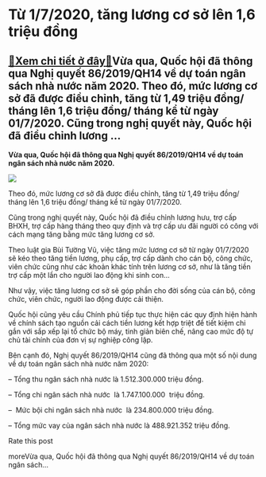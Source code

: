Từ 1/7/2020, tăng lương cơ sở lên 1,6 triệu đồng
================================================

[:gift:Xem chi tiết ở đây:gift:](https://hddtvn.com/tu-1-7-2020-tang-luong-co-so-len-16-trieu-dong/)Vừa qua, Quốc hội đã thông qua Nghị quyết 86/2019/QH14 về dự toán ngân sách nhà nước năm 2020. Theo đó, mức lương cơ sở đã được điều chỉnh, tăng từ 1,49 triệu đồng/ tháng lên 1,6 triệu đồng/ tháng kể từ ngày 01/7/2020. Cũng trong nghị quyết này, Quốc hội đã điều chỉnh lương …
------------------------------------------------------------------------------------------------------------------------------------------------------------------------------------------------------------------------------------------------------------------------------------

**Vừa qua, Quốc hội đã thông qua Nghị quyết 86/2019/QH14 về dự toán ngân sách nhà nước năm 2020.**


![](https://hddtvn.com/wp-content/uploads/2021/01/tang-luong-cho-cong-chuc-vien-chuc.jpg)


Theo đó, mức lương cơ sở đã được điều chỉnh, tăng từ 1,49 triệu đồng/ tháng lên 1,6 triệu đồng/ tháng kể từ ngày 01/7/2020.


Cũng trong nghị quyết này, Quốc hội đã điều chỉnh lương hưu, trợ cấp BHXH, trợ cấp hàng tháng theo quy định và trợ cấp ưu đãi người có công với cách mạng tăng bằng mức tăng lương cơ sở.


Theo luật gia Bùi Tường Vũ, việc tăng mức lương cơ sở từ ngày 01/7/2020 sẽ kéo theo tăng tiền lương, phụ cấp, trợ cấp dành cho cán bộ, công chức, viên chức cũng như các khoản khác tính trên lương cơ sở, như là tăng tiền trợ cấp một lần cho người lao động khi sinh con…


Như vậy, việc tăng lương cơ sở sẽ góp phần cho đời sống của cán bộ, công chức, viên chức, người lao động được cải thiện.


Quốc hội cũng yêu cầu Chính phủ tiếp tục thực hiện các quy định hiện hành về chính sách tạo nguồn cải cách tiền lương kết hợp triệt để tiết kiệm chi gắn với sắp xếp lại tổ chức bộ máy, tinh giản biên chế, nâng cao mức độ tự chủ tài chính của đơn vị sự nghiệp công lập.


Bên cạnh đó, Nghị quyết 86/2019/QH14 cũng đã thông qua một số nội dung về dự toán ngân sách nhà nước năm 2020:


– Tổng thu ngân sách nhà nước là 1.512.300.000 triệu đồng.


– Tổng chi ngân sách nhà nước  là 1.747.100.000  triệu đồng.


–  Mức bội chi ngân sách nhà nước  là 234.800.000 triệu đồng.


– Tổng mức vay của ngân sách nhà nước là 488.921.352 triệu đồng.








































Rate this post


moreVừa qua, Quốc hội đã thông qua Nghị quyết 86/2019/QH14 về dự toán ngân sách…

